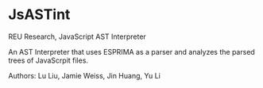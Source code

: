 # JsASTint
REU Research, JavaScript AST Interpreter

An AST Interpreter that uses ESPRIMA as a parser and analyzes the parsed trees of JavaScrpit files.

Authors: Lu Liu, Jamie Weiss, Jin Huang, Yu Li
